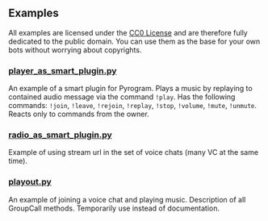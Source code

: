 ## Examples

All examples are licensed under the [CC0 License](LICENSE) and are therefore fully 
dedicated to the public domain. You can use them as the base for your own bots 
without worrying about copyrights.

### [player_as_smart_plugin.py](player_as_smart_plugin.py)

An example of a smart plugin for Pyrogram. Plays a music by replaying
to contained audio message via the command `!play`. Has the following commands:
`!join`, `!leave`, `!rejoin`, `!replay`, `!stop`, `!volume`, `!mute`, `!unmute`.
Reacts only to commands from the owner.

### [radio_as_smart_plugin.py](radio_as_smart_plugin.py)

Example of using stream url in the set of voice chats (many VC at the same time).

### [playout.py](playout.py)

An example of joining a voice chat and playing music. 
Description of all GroupCall methods. 
Temporarily use instead of documentation.

